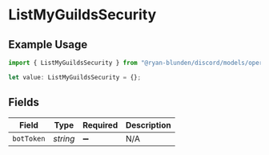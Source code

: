 # ListMyGuildsSecurity

## Example Usage

```typescript
import { ListMyGuildsSecurity } from "@ryan-blunden/discord/models/operations";

let value: ListMyGuildsSecurity = {};
```

## Fields

| Field              | Type               | Required           | Description        |
| ------------------ | ------------------ | ------------------ | ------------------ |
| `botToken`         | *string*           | :heavy_minus_sign: | N/A                |